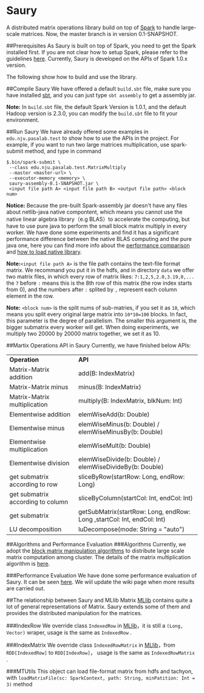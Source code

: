 Saury
============

A distributed matrix operations library build on top of [Spark](http://spark.apache.org/) to handle large-scale matrices. Now, the master branch is in version 0.1-SNAPSHOT.  

##Prerequisites
As Saury is built on top of Spark, you need to get the Spark installed first.  If you are not clear how to setup Spark, please refer to the guidelines [here](http://spark.apache.org/docs/latest/). Currently, Saury is developed on the APIs of Spark 1.0.x version.

The following show how to build and use the library.

##Compile Saury
We have offered a default `build.sbt` file, make sure you have installed [sbt](http://www.scala-sbt.org/), and you can just type `sbt assembly` to get a assembly jar.

**Note:** In `build.sbt` file, the default Spark Version is 1.0.1, and the default Hadoop version is 2.3.0, you can modify the `build.sbt` file to fit your environment.   

##Run Saury
We have already offered some examples in `edu.nju.pasalab.test` to show how to use the APIs in the project. For example, if you want to run two large matrices multiplication, use spark-submit method, and type in command
 
	$.bin/spark-submit \
	 --class edu.nju.pasalab.test.MatrixMultiply
	 --master <master-url> \
	 --executor-memory <memory> \
	 saury-assembly-0.1-SNAPSHOT.jar \
	 <input file path A> <input file path B> <output file path> <block num>

**Notice:** Because the pre-built Spark-assembly jar doesn't have any files about netlib-java native compontent, which means you cannot use the native linear algebra library（e.g BLAS）to accelerate the computing, but have to use pure java to perform the small block matrix multiply in every worker. We have done some experiments and find it has a significant performance difference between the native BLAS computing and the pure java one, here you can find more info about the [performance comparison](https://github.com/PasaLab/saury/wiki/Performance-comparison-on-matrices-multiply) and [how to load native library](https://github.com/PasaLab/saury/wiki/How-to-load-native-linear-algebra-library).

**Note:**`<input file path A>` is the file path contains the text-file format matrix. We recommand you put it in the hdfs, and in directory `data` we offer two matrix files, in which every row of matrix likes: `7:1,2,5,2.0,3.19,0,...` the `7` before `:` means this is the 8th row of this matrix (the row index starts from 0), and the numbers after `:` splited by `,` represent each column element in the row.

**Note:** `<block num>` is the split nums of sub-matries, if you set it as `10`, which means you split every original large matrix into `10*10=100` blocks. In fact, this parameter is the degree of parallelism. The smaller this argument is, the bigger submatrix every worker will get. When doing experiments, we multiply two 20000 by 20000 matrix together, we set it as 10.         

##Martix Operations API in Saury
Currently, we have finished below APIs:
<table>
	<tr>
		<td><b>Operation</b></td>
        <td><b>API</b></td>
	</tr>
	<tr>
		<td>Matrix-Matrix addition</td>
        <td>add(B: IndexMatrix)</td>
	</tr>
	<tr>
		<td>Matrix-Matrix minus</td>
        <td>minus(B: IndexMatrix)</td>
	</tr>
	<tr>
		<td>Matrix-Matrix multiplication</td>
        <td>multiply(B: IndexMatrix, blkNum: Int)</td>
	</tr>
	<tr>
		<td>Elementwise addition</td>
        <td>elemWiseAdd(b: Double)</td>
	</tr>
	<tr>
		<td>Elementwise minus</td>
        <td>elemWiseMinus(b: Double) / elemWiseMinusBy(b: Double)</td>
	</tr>
	<tr>
		<td>Elementwise multiplication</td>
        <td>elemWiseMult(b: Double)</td>
	</tr>
	<tr>
		<td>Elementwise division</td>
        <td>elemWiseDivide(b: Double) / elemWiseDivideBy(b: Double) </td>
	</tr>
	<tr>
		<td>get submatrix according to row</td>
        <td>sliceByRow(startRow: Long, endRow: Long)</td>
	</tr>
	<tr>
		<td>get submatrix according to column</td>
        <td>sliceByColumn(startCol: Int, endCol: Int)</td>
	</tr>
	<tr>
		<td>get submatrix</td>
        <td>getSubMatrix(startRow: Long, endRow: Long ,startCol: Int, endCol: Int)</td>
	</tr>
	<tr>
		<td>LU decomposition</td>
        <td>luDecompose(mode: String = "auto")</td>
	</tr>
</table>   

##Algorithms and Performance Evaluation
###Algorithms
Currently, we adopt the [block matrix manipulation algorithms](http://en.wikipedia.org/wiki/Block_matrix#Block_matrix_multiplication) to distribute large scale matrix computation among cluster. The details of the matrix multiplication algorithm is [here](https://github.com/PasaLab/saury/wiki/Matrix-multiply-algorithm).

###Performance Evaluation
We have done some performance evaluation of Saury. It can be seen [here](https://github.com/PasaLab/saury/wiki/Performance-comparison-on-matrices-multiply). We wiil update the wiki page when more results are carried out.

##The relationship between Saury and MLlib Matrix
[MLlib](http://spark.apache.org/docs/latest/mllib-guide.html) contains quite a lot of general representations of Matrix. Saury extends some of them and provides the distributed manipulation for the matrices.

###IndexRow
We override class `IndexedRow` in [MLlib](http://spark.apache.org/docs/latest/mllib-guide.html)，it is still a `(Long, Vector)` wraper, usage is the same as `IndexedRow` .

###IndexMatrix
We override class `IndexedRowMatrix` in [MLlib](http://spark.apache.org/docs/latest/mllib-guide.html)，from `RDD[IndexedRow]` to `RDD[IndexRow]`， usage is the same as `IndexedRowMatrix` .

###MTUtils
This object can load file-format matrix from hdfs and tachyon, with `loadMatrixFile(sc: SparkContext, path: String, minPatition: Int = 3)` method

